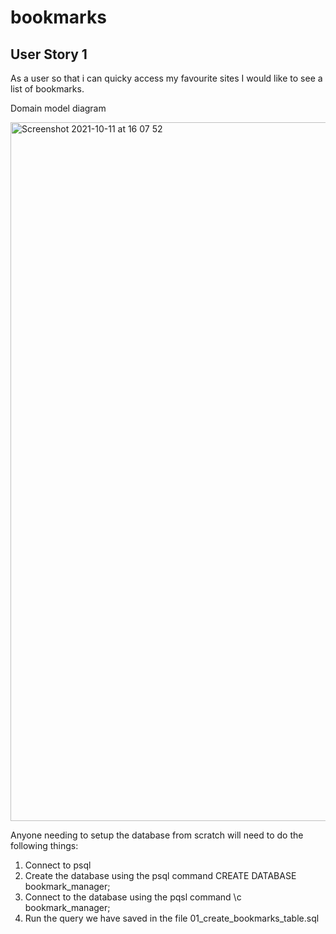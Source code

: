 # bookmarks
User Story 1
---------------
As a user 
so that i can quicky access my favourite sites
I would like to see a list of bookmarks.

Domain model diagram

<img width="1118" alt="Screenshot 2021-10-11 at 16 07 52" src="https://user-images.githubusercontent.com/25979615/136814056-58867e15-571c-438c-904a-68fe54f920b1.png">


Anyone needing to setup the database from scratch will need to do the following things:

1. Connect to psql
2. Create the database using the psql command CREATE DATABASE bookmark_manager;
3. Connect to the database using the pqsl command \c bookmark_manager;
4. Run the query we have saved in the file 01_create_bookmarks_table.sql